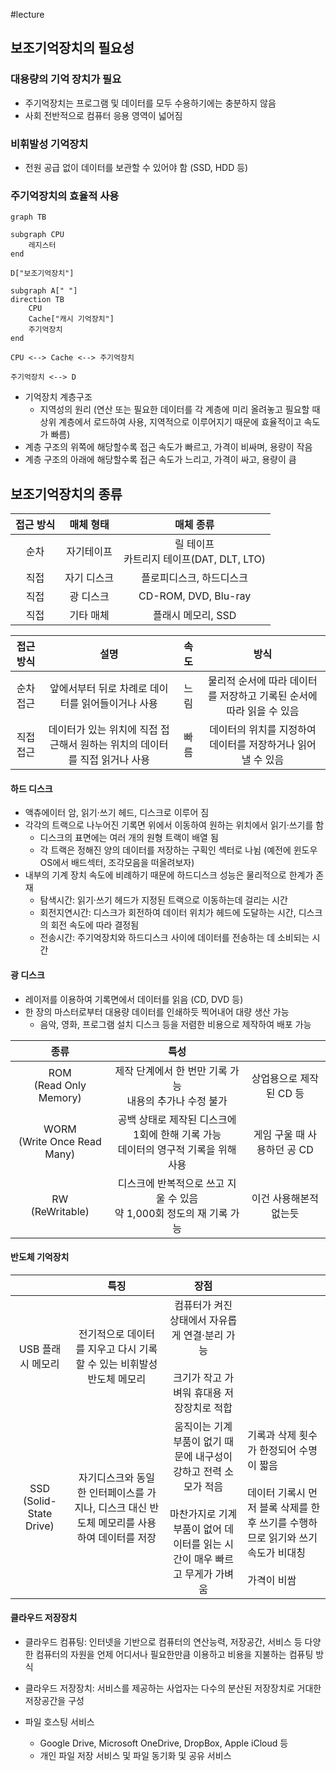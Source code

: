 #lecture 

## 보조기억장치의 필요성

### 대용량의 기억 장치가 필요
- 주기억장치는 프로그램 및 데이터를 모두 수용하기에는 충분하지 않음
- 사회 전반적으로 컴퓨터 응용 영역이 넓어짐

### 비휘발성 기억장치
- 전원 공급 없이 데이터를 보관할 수 있어야 함 (SSD, HDD 등)
### 주기억장치의 효율적 사용

```mermaid
graph TB

subgraph CPU
	레지스터
end

D["보조기억장치"]

subgraph A[" "]
direction TB
	CPU
	Cache["캐시 기억장치"]
	주기억장치
end

CPU <--> Cache <--> 주기억장치

주기억장치 <--> D
```

- 기억장치 계층구조
	- 지역성의 원리 (연산 또는 필요한 데이터를 각 계층에 미리 올려놓고 필요할 때 상위 계층에서 로드하여 사용, 지역적으로 이루어지기 때문에 효율적이고 속도가 빠름)
- 계층 구조의 위쪽에 해당할수록 접근 속도가 빠르고, 가격이 비싸며, 용량이 작음
- 계층 구조의 아래에 해당할수록 접근 속도가 느리고, 가격이 싸고, 용량이 큼

## 보조기억장치의 종류

| 접근 방식 | 매체 형태  |              매체 종류               |
| :---: | :----: | :------------------------------: |
|  순차   | 자기테이프  | 릴 테이프<br>카트리지 테이프(DAT, DLT, LTO) |
|  직접   | 자기 디스크 |          플로피디스크, 하드디스크           |
|  직접   | 광 디스크  |       CD-ROM, DVD, Blu-ray       |
|  직접   | 기타 매체  |           플래시 메모리, SSD           |

| 접근 방식 |                     설명                     | 속도  |                   방식                    |
| :---: | :----------------------------------------: | :-: | :-------------------------------------: |
| 순차 접근 |        앞에서부터 뒤로 차례로 데이터를 읽어들이거나 사용         | 느림  | 물리적 순서에 따라 데이터를 저장하고 기록된 순서에 따라 읽을 수 있음 |
| 직접 접근 | 데이터가 있는 위치에 직접 접근해서 원하는 위치의 데이터를 직접 읽거나 사용 | 빠름  |   데이터의 위치를 지정하여 데이터를 저장하거나 읽어 낼 수 있음    |

#### 하드 디스크
- 액츄에이터 암, 읽기·쓰기 헤드, 디스크로 이루어 짐
- 각각의 트랙으로 나누어진 기록면 위에서 이동하여 원하는 위치에서 읽기·쓰기를 함
	- 디스크의 표면에는 여러 개의 원형 트랙이 배열 됨
	- 각 트랙은 정해진 양의 데이터를 저장하는 구획인 섹터로 나뉨 (예전에 윈도우 OS에서 배드섹터, 조각모음을 떠올려보자)
- 내부의 기계 장치 속도에 비례하기 때문에 하드디스크 성능은 물리적으로 한계가 존재
	- 탐색시간: 읽기·쓰기 헤드가 지정된 트랙으로 이동하는데 걸리는 시간
	- 회전지연시간: 디스크가 회전하여 데이터 위치가 헤드에 도달하는 시간, 디스크의 회전 속도에 따라 결정됨
	- 전송시간: 주기억장치와 하드디스크 사이에 데이터를 전송하는 데 소비되는 시간

#### 광 디스크
- 레이저를 이용하여 기록면에서 데이터를 읽음 (CD, DVD 등)
- 한 장의 마스터로부터 대용량 데이터를 인쇄하듯 찍어내어 대량 생산 가능
	- 음악, 영화, 프로그램 설치 디스크 등을 저렴한 비용으로 제작하여 배포 가능

|               종류               |                         특성                         |                   |
| :----------------------------: | :------------------------------------------------: | :---------------: |
|   ROM<br>(Read Only Memory)    |        제작 단계에서 한 번만 기록 가능<br>내용의 추가나 수정 불가         |  상업용으로 제작된 CD 등   |
| WORM<br>(Write Once Read Many) | 공백 상태로 제작된 디스크에 1회에 한해 기록 가능<br>데이터의 영구적 기록을 위해 사용 | 게임 구울 때 사용하던 공 CD |
|       RW<br>(ReWritable)       |   디스크에 반복적으로 쓰고 지울 수 있음<br>약 1,000회 정도의 재 기록 가능    |   이건 사용해본적 없는듯    |

#### 반도체 기억장치

|                         |                         특징                          |                                           장점                                            |                                                                                            |
| :---------------------: | :-------------------------------------------------: | :-------------------------------------------------------------------------------------: | ------------------------------------------------------------------------------------------ |
|       USB 플래시 메모리       |       전기적으로 데이터를 지우고 다시 기록할 수 있는 비휘발성 반도체 메모리       |                컴퓨터가 켜진 상태에서 자유롭게 연결·분리 가능<br><br>크기가 작고 가벼워 휴대용 저장장치로 적합                |                                                                                            |
| SSD (Solid-State Drive) | 자기디스크와 동일한 인터페이스를 가지나, 디스크 대신 반도체 메모리를 사용하여 데이터를 저장 | 움직이는 기계 부품이 없기 때문에 내구성이 강하고 전력 소모가 적음<br><br>마찬가지로 기계 부품이 없어 데이터를 읽는 시간이 매우 빠르고 무게가 가벼움 | 기록과 삭제 횟수가 한정되어 수명이 짧음<br><br>데이터 기록시 먼저 블록 삭제를 한 후 쓰기를 수행하므로 읽기와 쓰기 속도가 비대칭<br><br>가격이 비쌈 |

#### 클라우드 저장장치
- 클라우드 컴퓨팅: 인터넷을 기반으로 컴퓨터의 연산능력, 저장공간, 서비스 등 다양한 컴퓨터의 자원을 언제 어디서나 필요한만큼 이용하고 비용을 지불하는 컴퓨팅 방식
- 클라우드 저장장치: 서비스를 제공하는 사업자는 다수의 분산된 저장장치로 거대한 저장공간을 구성


- 파일 호스팅 서비스
	- Google Drive, Microsoft OneDrive, DropBox, Apple iCloud 등
	- 개인 파일 저장 서비스 및 파일 동기화 및 공유 서비스
